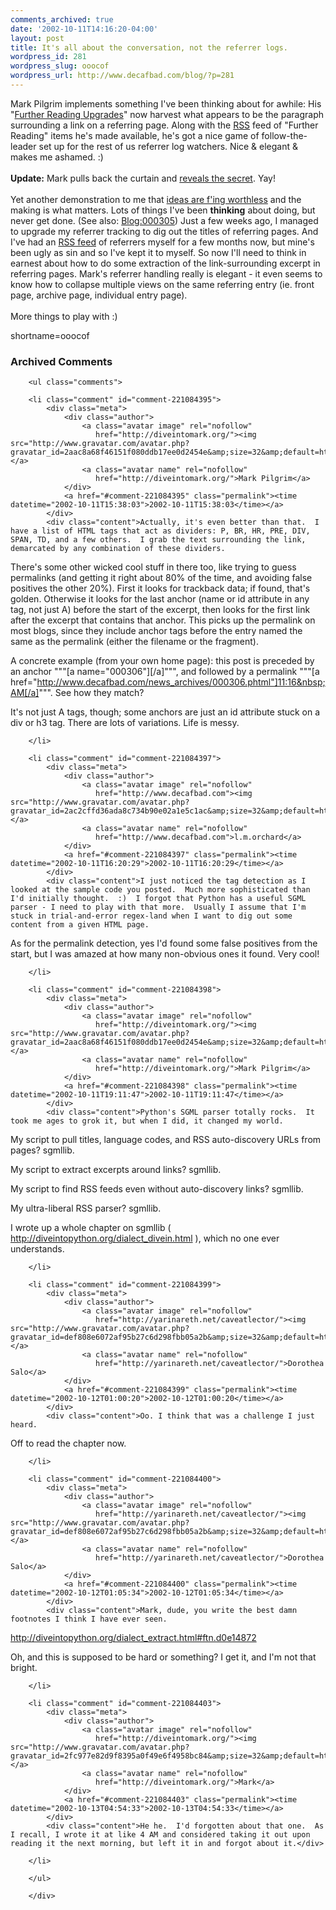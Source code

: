 ```yaml
---
comments_archived: true
date: '2002-10-11T14:16:20-04:00'
layout: post
title: It's all about the conversation, not the referrer logs.
wordpress_id: 281
wordpress_slug: ooocof
wordpress_url: http://www.decafbad.com/blog/?p=281
---
```

Mark Pilgrim implements something I've been thinking about for awhile: His "<a href="http://diveintomark.org/archives/2002/10/11.html#further_reading_upgrades">Further Reading Upgrades</a>" now harvest what appears to be the paragraph surrounding a link on a referring page.  Along with the <a href="http://www.decafbad.com/twiki/bin/view/Main/RSS">RSS</a> feed of "Further Reading" items he's made available, he's got a nice game of follow-the-leader set up for the rest of us referrer log watchers.  Nice &amp; elegant &amp; makes me ashamed.  :)
<br /><br />
<strong>Update:</strong> Mark pulls back the curtain and <a href="http://diveintomark.org/projects/misc/linkbackparser.py.txt">reveals the secret</a>.  Yay!
<br /><br />
Yet another demonstration to me that <a href="http://www.decafbad.com/news_archives/000258.phtml#000258">ideas are f'ing worthless</a> and the making is what matters.  Lots of things I've been <strong>thinking</strong> about doing, but never get done.  (See also: <a href="http://www.decafbad.com/news_archives/000305.phtml" title="Blog entry #000305">Blog:000305</a>)  Just a few weeks ago, I managed to upgrade my referrer tracking to dig out the titles of referring pages.  And I've had an <a href="http://www.decafbad.com/recent_referers_rss.php">RSS feed</a> of referrers myself for a few months now, but mine's been ugly as sin and so I've kept it to myself.  So now I'll need to think in earnest about how to do some extraction of the link-surrounding excerpt in referring pages.  Mark's referrer handling really is elegant - it even seems to know how to collapse multiple views on the same referring entry (ie. front page, archive page, individual entry page).
<br /><br />
More things to play with :)
<!--more-->
shortname=ooocof

<div id="comments" class="comments archived-comments">
            <h3>Archived Comments</h3>
            
        <ul class="comments">
            
        <li class="comment" id="comment-221084395">
            <div class="meta">
                <div class="author">
                    <a class="avatar image" rel="nofollow" 
                       href="http://diveintomark.org/"><img src="http://www.gravatar.com/avatar.php?gravatar_id=2aac8a68f46151f080ddb17ee0d2454e&amp;size=32&amp;default=http://mediacdn.disqus.com/1320279820/images/noavatar32.png"/></a>
                    <a class="avatar name" rel="nofollow" 
                       href="http://diveintomark.org/">Mark Pilgrim</a>
                </div>
                <a href="#comment-221084395" class="permalink"><time datetime="2002-10-11T15:38:03">2002-10-11T15:38:03</time></a>
            </div>
            <div class="content">Actually, it's even better than that.  I have a list of HTML tags that act as dividers: P, BR, HR, PRE, DIV, SPAN, TD, and a few others.  I grab the text surrounding the link, demarcated by any combination of these dividers.

There's some other wicked cool stuff in there too, like trying to guess permalinks (and getting it right about 80% of the time, and avoiding false positives the other 20%).  First it looks for trackback data; if found, that's golden.  Otherwise it looks for the last anchor (name or id attribute in any tag, not just A) before the start of the excerpt, then looks for the first link after the excerpt that contains that anchor.  This picks up the permalink on most blogs, since they include anchor tags before the entry named the same as the permalink (either the filename or the fragment).

A concrete example (from your own home page): this post is preceded by an anchor """[a name="000306"][/a]""", and followed by a permalink """[a href="http://www.decafbad.com/news_archives/000306.phtml"]11:16&nbsp;AM[/a]""".  See how they match?

It's not just A tags, though; some anchors are just an id attribute stuck on a div or h3 tag.  There are lots of variations.  Life is messy.</div>
            
        </li>
    
        <li class="comment" id="comment-221084397">
            <div class="meta">
                <div class="author">
                    <a class="avatar image" rel="nofollow" 
                       href="http://www.decafbad.com"><img src="http://www.gravatar.com/avatar.php?gravatar_id=2ac2cffd36ada8c734b90e02a1e5c1ac&amp;size=32&amp;default=http://mediacdn.disqus.com/1320279820/images/noavatar32.png"/></a>
                    <a class="avatar name" rel="nofollow" 
                       href="http://www.decafbad.com">l.m.orchard</a>
                </div>
                <a href="#comment-221084397" class="permalink"><time datetime="2002-10-11T16:20:29">2002-10-11T16:20:29</time></a>
            </div>
            <div class="content">I just noticed the tag detection as I looked at the sample code you posted.  Much more sophisticated than I'd initially thought.  :)  I forgot that Python has a useful SGML parser - I need to play with that more.  Usually I assume that I'm stuck in trial-and-error regex-land when I want to dig out some content from a given HTML page.

As for the permalink detection, yes I'd found some false positives from the start, but I was amazed at how many non-obvious ones it found.  Very cool!</div>
            
        </li>
    
        <li class="comment" id="comment-221084398">
            <div class="meta">
                <div class="author">
                    <a class="avatar image" rel="nofollow" 
                       href="http://diveintomark.org/"><img src="http://www.gravatar.com/avatar.php?gravatar_id=2aac8a68f46151f080ddb17ee0d2454e&amp;size=32&amp;default=http://mediacdn.disqus.com/1320279820/images/noavatar32.png"/></a>
                    <a class="avatar name" rel="nofollow" 
                       href="http://diveintomark.org/">Mark Pilgrim</a>
                </div>
                <a href="#comment-221084398" class="permalink"><time datetime="2002-10-11T19:11:47">2002-10-11T19:11:47</time></a>
            </div>
            <div class="content">Python's SGML parser totally rocks.  It took me ages to grok it, but when I did, it changed my world.

My script to pull titles, language codes, and RSS auto-discovery URLs from pages?  sgmllib.

My script to extract excerpts around links?  sgmllib.

My script to find RSS feeds even without auto-discovery links?  sgmllib.

My ultra-liberal RSS parser?  sgmllib.

I wrote up a whole chapter on sgmllib ( http://diveintopython.org/dialect_divein.html ), which no one ever understands.</div>
            
        </li>
    
        <li class="comment" id="comment-221084399">
            <div class="meta">
                <div class="author">
                    <a class="avatar image" rel="nofollow" 
                       href="http://yarinareth.net/caveatlector/"><img src="http://www.gravatar.com/avatar.php?gravatar_id=def808e6072af95b27c6d298fbb05a2b&amp;size=32&amp;default=http://mediacdn.disqus.com/1320279820/images/noavatar32.png"/></a>
                    <a class="avatar name" rel="nofollow" 
                       href="http://yarinareth.net/caveatlector/">Dorothea Salo</a>
                </div>
                <a href="#comment-221084399" class="permalink"><time datetime="2002-10-12T01:00:20">2002-10-12T01:00:20</time></a>
            </div>
            <div class="content">Oo. I think that was a challenge I just heard.

Off to read the chapter now.</div>
            
        </li>
    
        <li class="comment" id="comment-221084400">
            <div class="meta">
                <div class="author">
                    <a class="avatar image" rel="nofollow" 
                       href="http://yarinareth.net/caveatlector/"><img src="http://www.gravatar.com/avatar.php?gravatar_id=def808e6072af95b27c6d298fbb05a2b&amp;size=32&amp;default=http://mediacdn.disqus.com/1320279820/images/noavatar32.png"/></a>
                    <a class="avatar name" rel="nofollow" 
                       href="http://yarinareth.net/caveatlector/">Dorothea Salo</a>
                </div>
                <a href="#comment-221084400" class="permalink"><time datetime="2002-10-12T01:05:34">2002-10-12T01:05:34</time></a>
            </div>
            <div class="content">Mark, dude, you write the best damn footnotes I think I have ever seen.

http://diveintopython.org/dialect_extract.html#ftn.d0e14872

Oh, and this is supposed to be hard or something? I get it, and I'm not that bright.</div>
            
        </li>
    
        <li class="comment" id="comment-221084403">
            <div class="meta">
                <div class="author">
                    <a class="avatar image" rel="nofollow" 
                       href="http://diveintomark.org/"><img src="http://www.gravatar.com/avatar.php?gravatar_id=2fc977e82d9f8395a0f49e6f4958bc84&amp;size=32&amp;default=http://mediacdn.disqus.com/1320279820/images/noavatar32.png"/></a>
                    <a class="avatar name" rel="nofollow" 
                       href="http://diveintomark.org/">Mark</a>
                </div>
                <a href="#comment-221084403" class="permalink"><time datetime="2002-10-13T04:54:33">2002-10-13T04:54:33</time></a>
            </div>
            <div class="content">He he.  I'd forgotten about that one.  As I recall, I wrote it at like 4 AM and considered taking it out upon reading it the next morning, but left it in and forgot about it.</div>
            
        </li>
    
        </ul>
    
        </div>
    
